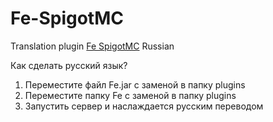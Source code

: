 # Fe-SpigotMC
Translation plugin <a href="https://www.spigotmc.org/resources/fe.723/">Fe SpigotMC</a> Russian 

Как сделать русский язык?
1.	Переместите файл Fe.jar с заменой в папку plugins
2.	Переместите папку Fe с заменой в папку plugins
3.	Запустить сервер и наслаждается русским переводом

